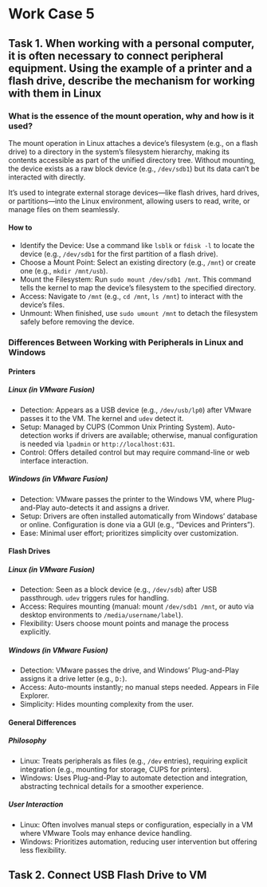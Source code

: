 # Work Case 5

## Task 1.  When working with a personal computer, it is often necessary to connect peripheral equipment. Using the example of a printer and a flash drive, describe the mechanism for working with them in Linux

### What is the essence of the mount operation, why and how is it used?

The mount operation in Linux attaches a device’s filesystem (e.g., on a flash drive) to a directory in the system’s filesystem hierarchy, making its contents accessible as part of the unified directory tree. Without mounting, the device exists as a raw block device (e.g., `/dev/sdb1`) but its data can’t be interacted with directly.

It’s used to integrate external storage devices—like flash drives, hard drives, or partitions—into the Linux environment, allowing users to read, write, or manage files on them seamlessly.

#### How to

- Identify the Device: Use a command like `lsblk` or `fdisk -l` to locate the device (e.g., `/dev/sdb1` for the first partition of a flash drive).
- Choose a Mount Point: Select an existing directory (e.g., `/mnt`) or create one (e.g., `mkdir /mnt/usb`).
- Mount the Filesystem: Run `sudo mount /dev/sdb1 /mnt`. This command tells the kernel to map the device’s filesystem to the specified directory.
- Access: Navigate to `/mnt` (e.g., `cd /mnt`, `ls /mnt`) to interact with the device’s files.
- Unmount: When finished, use `sudo umount /mnt` to detach the filesystem safely before removing the device.

### Differences Between Working with Peripherals in Linux and Windows

#### Printers

##### Linux (in VMware Fusion)

- Detection: Appears as a USB device (e.g., `/dev/usb/lp0`) after VMware passes it to the VM. The kernel and `udev` detect it.
- Setup: Managed by CUPS (Common Unix Printing System). Auto-detection works if drivers are available; otherwise, manual configuration is needed via `lpadmin` or `http://localhost:631`.
- Control: Offers detailed control but may require command-line or web interface interaction.

##### Windows (in VMware Fusion)

- Detection: VMware passes the printer to the Windows VM, where Plug-and-Play auto-detects it and assigns a driver.
- Setup: Drivers are often installed automatically from Windows’ database or online. Configuration is done via a GUI (e.g., “Devices and Printers”).
- Ease: Minimal user effort; prioritizes simplicity over customization.

#### Flash Drives

##### Linux (in VMware Fusion)

- Detection: Seen as a block device (e.g., `/dev/sdb`) after USB passthrough. `udev` triggers rules for handling.
- Access: Requires mounting (manual: mount `/dev/sdb1 /mnt`, or auto via desktop environments to `/media/username/label`).
- Flexibility: Users choose mount points and manage the process explicitly.

##### Windows (in VMware Fusion)

- Detection: VMware passes the drive, and Windows’ Plug-and-Play assigns it a drive letter (e.g., `D:`).
- Access: Auto-mounts instantly; no manual steps needed. Appears in File Explorer.
- Simplicity: Hides mounting complexity from the user.

#### General Differences

##### Philosophy

- Linux: Treats peripherals as files (e.g., `/dev` entries), requiring explicit integration (e.g., mounting for storage, CUPS for printers).
- Windows: Uses Plug-and-Play to automate detection and integration, abstracting technical details for a smoother experience.

##### User Interaction

- Linux: Often involves manual steps or configuration, especially in a VM where VMware Tools may enhance device handling.
- Windows: Prioritizes automation, reducing user intervention but offering less flexibility.

## Task 2. Connect USB Flash Drive to VM
